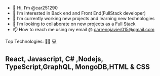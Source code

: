 - 👋 Hi, I’m @car251290
- 👀 I’m interested in Back end and Front End(FullStack developer)
- 🌱 I’m currently working new projects and learning new technologies
- 💞️ I’m looking to collaborate on new projects as a Full Stack
- 📫 How to reach me using my email @ carrenojavier015@gmail.com

Top Technologies: 👨‍💻 💻
## React, Javascript, C# ,Nodejs, TypeScript,GraphQL, MongoDB,HTML & CSS


<!---
car251290/car251290 is a ✨ special ✨ repository because its `README.md` (this file) appears on your GitHub profile.
You can click the Preview link to take a look at your changes.
--->
